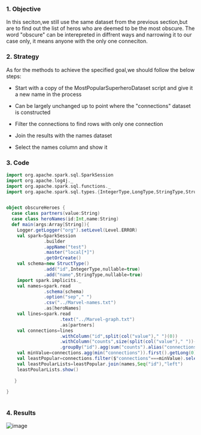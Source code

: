 ### 1. Objective

In this seciton,we still use the same dataset from the previous section,but are to find out the list of heros who are deemed to be
the most obscure. The word "obscure" can be interepreted in diffrent ways and narrowing it to our case only, it means anyone with the only one conneciton.


### 2. Strategy

As for the methods to achieve the specified goal,we should follow the below steps:

- Start with a copy of the MostPopularSuperheroDataset script and give it a new name in the process

- Can be largely unchanged up to point where the "connections" dataset is constructed

- Filter the connections to find rows with only one connection

- Join the results with the names dataset

- Select the names column and show it 


### 3. Code

```scala
import org.apache.spark.sql.SparkSession
import org.apache.log4j._
import org.apache.spark.sql.functions._
import org.apache.spark.sql.types.{IntegerType,LongType,StringType,StructType}


object obscureHeroes {
  case class partners(value:String)
  case class heroNames(id:Int,name:String)
  def main(args:Array[String]){
    Logger.getLogger("org").setLevel(Level.ERROR)
    val spark=SparkSession
              .builder
              .appName("test")
              .master("local[*]")
              .getOrCreate()
    val schema=new StructType()
              .add("id",IntegerType,nullable=true)
              .add("name",StringType,nullable=true)
    import spark.implicits._
    val names=spark.read
              .schema(schema)
              .option("sep"," ")
              .csv("../Marvel-names.txt")
              .as[heroNames]
    val lines=spark.read
                    .text("../Marvel-graph.txt")
                    .as[partners]
    val connections=lines
                    .withColumn("id",split(col("value")," ")(0))
                    .withColumn("counts",size(split(col("value")," "))-1)
                    .groupBy("id").agg(sum("counts").alias("connections"))
    val minValue=connections.agg(min("connections")).first().getLong(0)
    val leastPopular=connections.filter($"connections"===minValue).select("id")
    val leastPoularLists=leastPopular.join(names,Seq("id"),"left")
    leastPoularLists.show()
     
   }
   
}
  
```

### 4. Results

![image](https://user-images.githubusercontent.com/53164959/98439040-24896e80-2132-11eb-8c8f-bb9ac6b0687c.png)

